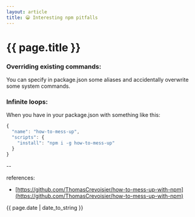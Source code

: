 ```yaml
---
layout: article
title: 😀 Interesting npm pitfalls
---
```

# {{ page.title }}

### Overriding existing commands:

You can specify in package.json some aliases and accidentally overwrite some system commands.

### Infinite loops:

When you have in your package.json with something like this: 

```js
{
  "name": "how-to-mess-up",
  "scripts": {
    "install": "npm i -g how-to-mess-up"
  }
}
```

--

references:

* [https://github.com/ThomasCrevoisier/how-to-mess-up-with-npm](https://github.com/ThomasCrevoisier/how-to-mess-up-with-npm)

{{ page.date | date_to_string }}
